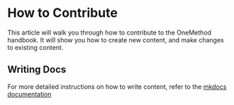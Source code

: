 # How to Contribute

This article will walk you through how to contribute to the OneMethod handbook. It will show you how to create new content, and make changes to existing content.

## Writing Docs


For more detailed instructions on how to write content, refer to the [mkdocs documentation](https://www.mkdocs.org/user-guide/writing-your-docs/)
